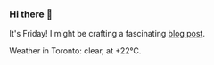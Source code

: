 ### Hi there :wave:

It's Friday! I might be crafting a fascinating [blog post](https://www.benjaminwuethrich.dev).

Weather in Toronto: clear, at +22°C.
